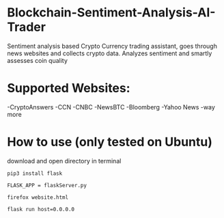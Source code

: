 # Blockchain-Sentiment-Analysis-AI-Trader

Sentiment analysis based Crypto Currency trading assistant, goes through news websites and collects crypto data.
Analyzes sentiment and smartly assesses coin quality

# Supported Websites:

-CryptoAnswers
-CCN
-CNBC
-NewsBTC
-Bloomberg
-Yahoo News
-way more

# How to use  (only tested on Ubuntu)

download and open directory in terminal
```
pip3 install flask
```
```
FLASK_APP = flaskServer.py
```
```
firefox website.html
```
```
flask run host=0.0.0.0
```
